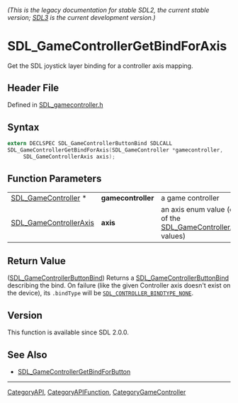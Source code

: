 ###### (This is the legacy documentation for stable SDL2, the current stable version; [SDL3](https://wiki.libsdl.org/SDL3/) is the current development version.)
# SDL_GameControllerGetBindForAxis

Get the SDL joystick layer binding for a controller axis mapping.

## Header File

Defined in [SDL_gamecontroller.h](https://github.com/libsdl-org/SDL/blob/SDL2/include/SDL_gamecontroller.h)

## Syntax

```c
extern DECLSPEC SDL_GameControllerButtonBind SDLCALL
SDL_GameControllerGetBindForAxis(SDL_GameController *gamecontroller,
     SDL_GameControllerAxis axis);
```

## Function Parameters

|                                                  |                    |                                                                                         |
| ------------------------------------------------ | ------------------ | --------------------------------------------------------------------------------------- |
| [SDL_GameController](SDL_GameController) *       | **gamecontroller** | a game controller                                                                       |
| [SDL_GameControllerAxis](SDL_GameControllerAxis) | **axis**           | an axis enum value (one of the [SDL_GameControllerAxis](SDL_GameControllerAxis) values) |

## Return Value

([SDL_GameControllerButtonBind](SDL_GameControllerButtonBind)) Returns a
[SDL_GameControllerButtonBind](SDL_GameControllerButtonBind) describing the
bind. On failure (like the given Controller axis doesn't exist on the
device), its `.bindType` will be
[`SDL_CONTROLLER_BINDTYPE_NONE`](SDL_CONTROLLER_BINDTYPE_NONE).

## Version

This function is available since SDL 2.0.0.

## See Also

- [SDL_GameControllerGetBindForButton](SDL_GameControllerGetBindForButton)

----
[CategoryAPI](CategoryAPI), [CategoryAPIFunction](CategoryAPIFunction), [CategoryGameController](CategoryGameController)

